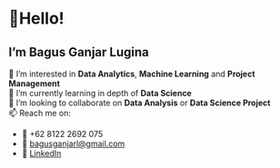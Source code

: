 # 👋**Hello!**
## I’m **Bagus Ganjar Lugina** 
👀 I’m interested in **Data Analytics**, **Machine Learning** and **Project Management** <br>
🌱 I’m currently learning in depth of **Data Science** <br>
💞️ I’m looking to collaborate on **Data Analysis** or **Data Science Project** <br>
📫 Reach me on:
- :iphone: +62 8122 2692 075 
- :email: bagusganjarl@gmail.com
- :link: [LinkedIn](http://www.linkedin.com/in/bagusganjar)

<!---
bagusganjarl/bagusganjarl is a ✨ special ✨ repository because its `README.md` (this file) appears on your GitHub profile.
You can click the Preview link to take a look at your changes.
--->
